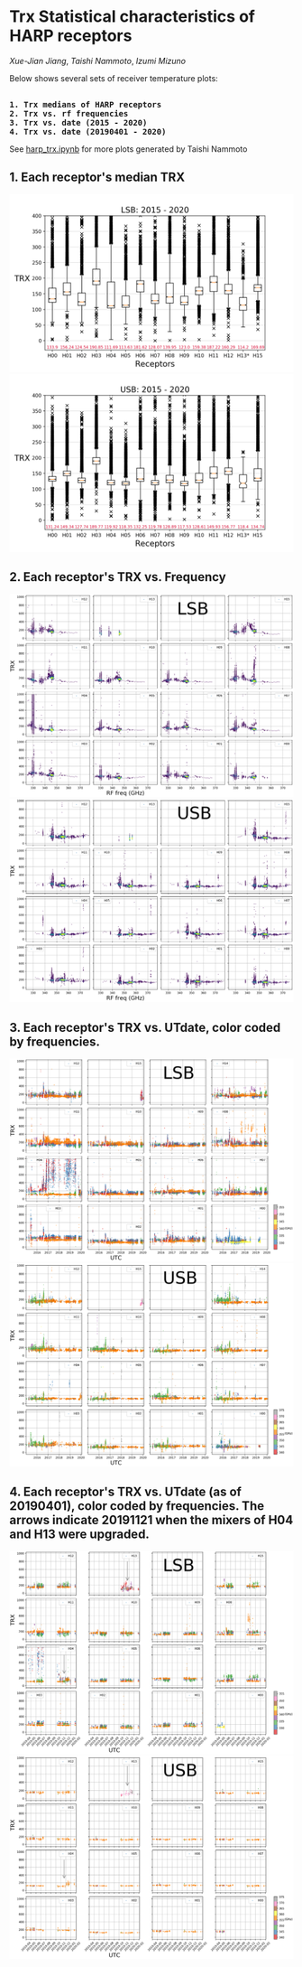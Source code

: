 # Trx Statistical characteristics of HARP receptors
*Xue-Jian Jiang*, *Taishi Nammoto*, *Izumi Mizuno*

Below shows several sets of receiver temperature plots:

<pre><b>
1. Trx medians of HARP receptors
2. Trx vs. rf frequencies
3. Trx vs. date (2015 - 2020)
4. Trx vs. date (20190401 - 2020)
</b></pre>

See [harp_trx.ipynb](harp_trx.ipynb) for more plots generated by Taishi Nammoto 

## 1. Each receptor's median TRX

![1](images/Trx_median_LSB.png)
![2](images/Trx_median_USB.png)

## 2. Each receptor's TRX vs. Frequency
![3](images/Trx_rffreq_LSB.png)
![4](images/Trx_rffreq_USB.png)

## 3. Each receptor's TRX vs. UTdate, color coded by frequencies.
![5](images/Trx_utdate_LSB.png)
![6](images/Trx_utdate_USB.png)


## 4. Each receptor's TRX vs. UTdate (as of 20190401), color coded by frequencies. The arrows indicate 20191121 when the mixers of H04 and H13 were upgraded.

![5](images/Trx_utdate2_LSB.png)
![6](images/Trx_utdate2_USB.png)

